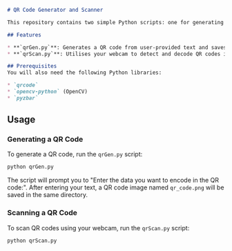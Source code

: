 ```markdown
# QR Code Generator and Scanner

This repository contains two simple Python scripts: one for generating QR codes from user input and another for scanning QR codes from webcam.

## Features

* **`qrGen.py`**: Generates a QR code from user-provided text and saves it as a PNG image.
* **`qrScan.py`**: Utilises your webcam to detect and decode QR codes in real-time. It displays the decoded data on the screen.

## Prerequisites
You will also need the following Python libraries:

* `qrcode`
* `opencv-python` (OpenCV)
* `pyzbar`
```

## Usage

### Generating a QR Code

To generate a QR code, run the `qrGen.py` script:

```bash
python qrGen.py
```

The script will prompt you to "Enter the data you want to encode in the QR code:". After entering your text, a QR code image named `qr_code.png` will be saved in the same directory.

### Scanning a QR Code

To scan QR codes using your webcam, run the `qrScan.py` script:

```bash
python qrScan.py
```

